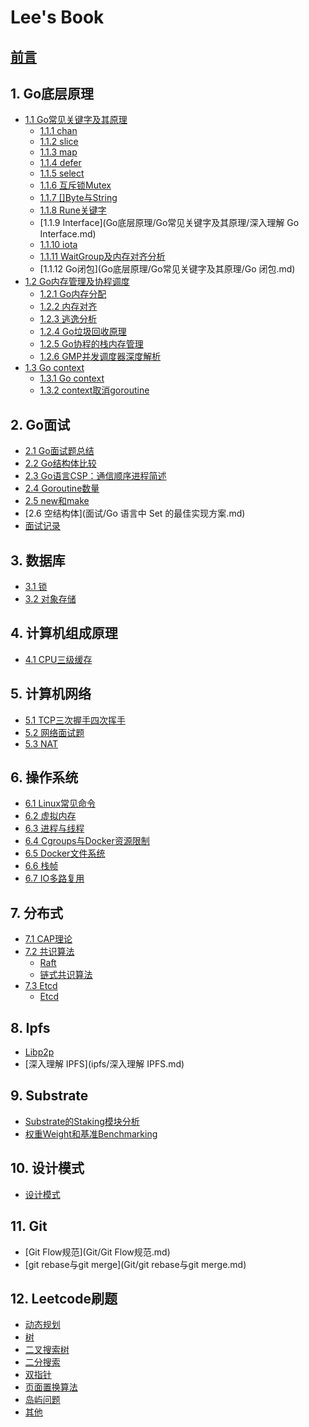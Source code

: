 

# Lee's Book

## [前言](README.md)

## 1. Go底层原理

- [1.1 Go常见关键字及其原理]()
    - [1.1.1 chan](Go底层原理/Go常见关键字及其原理/chan.md)
    - [1.1.2 slice](Go底层原理/Go常见关键字及其原理/slice.md)
    - [1.1.3 map](Go底层原理/Go常见关键字及其原理/map.md)
    - [1.1.4 defer](Go底层原理/Go常见关键字及其原理/defer.md)
    - [1.1.5 select](Go底层原理/Go常见关键字及其原理/select.md)
    - [1.1.6 互斥锁Mutex](Go底层原理/Go常见关键字及其原理/Go的互斥锁Mutex.md)
    - [1.1.7 []Byte与String](Go底层原理/Go常见关键字及其原理/[]byte与string.md)
    - [1.1.8 Rune关键字](Go底层原理/Go常见关键字及其原理/rune关键字.md)
    - [1.1.9 Interface](Go底层原理/Go常见关键字及其原理/深入理解 Go Interface.md)
    - [1.1.10 iota](Go底层原理/Go常见关键字及其原理/iota.md)
    - [1.1.11 WaitGroup及内存对齐分析](Go底层原理/Go常见关键字及其原理/WaitGroup及内存对齐分析.md)
    - [1.1.12 Go闭包](Go底层原理/Go常见关键字及其原理/Go 闭包.md)
- [1.2 Go内存管理及协程调度]()
    - [1.2.1 Go内存分配](Go底层原理/Go内存分配.md)
    - [1.2.2 内存对齐](Go底层原理/内存对齐.md)
    - [1.2.3 逃逸分析](Go底层原理/逃逸分析.md)
    - [1.2.4 Go垃圾回收原理](Go底层原理/Go垃圾回收原理.md)
    - [1.2.5 Go协程的栈内存管理](Go底层原理/Go协程的栈内存管理.md)
    - [1.2.6 GMP并发调度器深度解析](Go底层原理/GMP并发调度器深度解析.md)
- [1.3 Go context]()
    - [1.3.1 Go context](Go底层原理/Go常见关键字及其原理/context.md)
    - [1.3.2 context取消goroutine](Go面试/context取消goroutine执行的方法.md)

## 2. Go面试

- [2.1 Go面试题总结](面试/Go面试题总结.md)
- [2.2 Go结构体比较](面试/Go结构体比较.md)
- [2.3 Go语言CSP：通信顺序进程简述](面试/Go语言CSP：通信顺序进程简述.md)
- [2.4 Goroutine数量](面试/Goroutine数量.md)
- [2.5 new和make](面试/new_make.md)
- [2.6 空结构体](面试/Go 语言中 Set 的最佳实现方案.md)
- [面试记录](面试/面试记录.md)



## 3. 数据库

- [3.1 锁](数据库/锁.md)
- [3.2 对象存储](数据库/对象存储.md)

## 4. 计算机组成原理

- [4.1 CPU三级缓存](计算机组成原理/CPU三级缓存.md)

## 5. 计算机网络

- [5.1 TCP三次握手四次挥手](计算机网络/TCP三次握手四次挥手.md)
- [5.2 网络面试题](计算机网络/网络面试题.md)
- [5.3 NAT](计算机网络/NAT.md)

## 6. 操作系统

- [6.1 Linux常见命令](Linux/Linux常见命令.md)
- [6.2 虚拟内存](Linux/Linux虚拟内存.md)
- [6.3 进程与线程](Linux/Linux进程与线程.md)
- [6.4 Cgroups与Docker资源限制](Linux/Cgroups与Docker资源限制.md)
- [6.5 Docker文件系统](Linux/docker文件系统.md)
- [6.6 栈帧](Linux/栈帧.md)
- [6.7 IO多路复用](Linux/IO多路复用.md)

## 7. 分布式

- [7.1 CAP理论](分布式/CAP理论.md)
- [7.2 共识算法]()
  - [Raft](分布式/共识算法/Raft.md)
  - [链式共识算法](分布式/共识算法/链式共识算法.md)
- [7.3 Etcd]()
  - [Etcd](etcd/etcd.md)

## 8. Ipfs

- [Libp2p](ipfs/libp2p.md)
- [深入理解 IPFS](ipfs/深入理解 IPFS.md)

## 9. Substrate

- [Substrate的Staking模块分析](substrate/Substrate的Staking模块分析.md)
- [权重Weight和基准Benchmarking](substrate/权重Weight和基准Benchmarking.md)

## 10. 设计模式

- [设计模式](设计模式/设计模式.md)



## 11. Git

- [Git Flow规范](Git/Git Flow规范.md)
- [git rebase与git merge](Git/git rebase与git merge.md)



## 12. Leetcode刷题

- [动态规划](算法/动态规划.md)
- [树](算法/树.md)
- [二叉搜索树](算法/二叉搜索树.md)
- [二分搜索](算法/二分搜索.md)
- [双指针](算法/双指针.md)
- [页面置换算法](算法/页面置换算法.md)
- [岛屿问题](算法/岛屿问题.md)
- [其他](算法/other.md)

